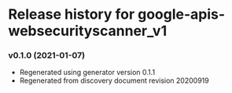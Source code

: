 # Release history for google-apis-websecurityscanner_v1

### v0.1.0 (2021-01-07)

* Regenerated using generator version 0.1.1
* Regenerated from discovery document revision 20200919

